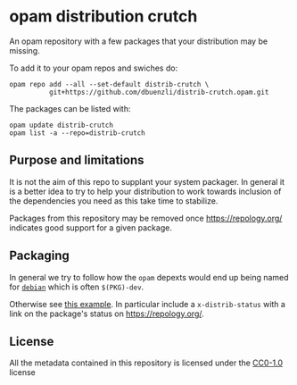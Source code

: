 opam distribution crutch 
========================

An opam repository with a few packages that your distribution may be
missing.

To add it to your opam repos and swiches do:

```
opam repo add --all --set-default distrib-crutch \
          git+https://github.com/dbuenzli/distrib-crutch.opam.git
```

The packages can be listed with:
   
```
opam update distrib-crutch
opam list -a --repo=distrib-crutch
```

## Purpose and limitations

It is not the aim of this repo to supplant your system packager.  In
general it is a better idea to try to help your distribution to work
towards inclusion of the dependencies you need as this take time to
stabilize.

Packages from this repository may be removed once
<https://repology.org/> indicates good support for a given package.

## Packaging

In general we try to follow how the `opam` depexts would end up 
being named for [`debian`](https://wiki.debian.org/Packaging)
which is often `$(PKG)-dev`. 

Otherwise see [this example]. In particular include a 
`x-distrib-status` with a link on the package's status on 
<https://repology.org/>.

[this example]: packages/libblake3-dev/libblake3-dev.1.5.1/opam

## License

All the metadata contained in this repository is licensed under the
[CC0-1.0](LICENSE.md) license
